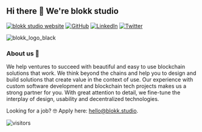 ## Hi there 👋 We're blokk studio

<p> 
    <a href="https://blokk.studio" target="_blank"><img alt="blokk studio website"
        src="https://img.shields.io/badge/website-2F3C51?style=for-the-badge&logo=Website&logoColor=white"/></a>
    <a href="https://github.com/blokk-studio" target="_blank"><img alt="GitHub"
        src="https://img.shields.io/badge/GitHub-100000?style=for-the-badge&logo=github&logoColor=white"/></a>
    <a href="https://www.linkedin.com/company/blokkstudio" target="_blank"><img alt="LinkedIn"
        src="https://img.shields.io/badge/linkedin-%230077B5.svg?&style=for-the-badge&logo=linkedin&logoColor=white"/></a>
    <a href="https://twitter.com/blokkstudio" target="_blank"><img alt="Twitter"
        src="https://img.shields.io/badge/Twitter-1DA1F2?style=for-the-badge&logo=twitter&logoColor=white"/></a>
</p>

![blokk_logo_black](https://user-images.githubusercontent.com/25297591/216356213-09d21f47-b388-42bd-ab5f-475e0631d38d.png)

### About us 🫡

We help ventures to succeed with beautiful and easy to use blockchain solutions that work. We think beyond the chains and help you to design and build solutions that create value in the context of use. Our experience with custom software development and blockchain tech projects makes us a strong partner for you. With great attention to detail, we fine-tune the interplay of design, usability and decentralized technologies.

Looking for a job? 🤓 Apply here: [hello@blokk.studio](mailto:hello@blokk.studio).

![visitors](https://visitor-badge.glitch.me/badge?page_id=blokk-studio.count_visitors)
